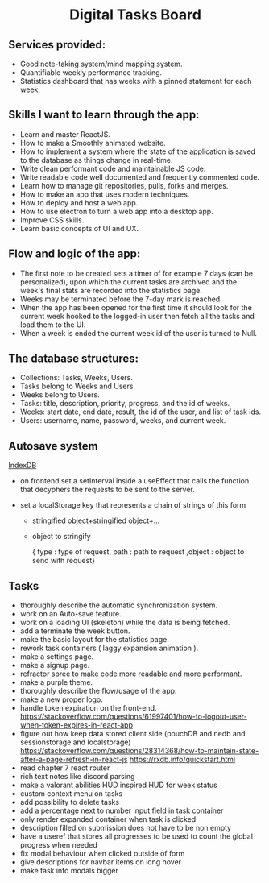<h1 align="center"><strong>Digital Tasks Board</strong></h1>

## Services provided:

- Good note-taking system/mind mapping system.
- Quantifiable weekly performance tracking.
- Statistics dashboard that has weeks with a pinned statement for each week.

## Skills I want to learn through the app:

- Learn and master ReactJS.
- How to make a Smoothly animated website.
- How to implement a system where the state of the application is saved to the database as things change in real-time.
- Write clean performant code and maintainable JS code.
- Write readable code well documented and frequently commented code.
- Learn how to manage git repositories, pulls, forks and merges.
- How to make an app that uses modern techniques.
- How to deploy and host a web app.
- How to use electron to turn a web app into a desktop app.
- Improve CSS skills.
- Learn basic concepts of UI and UX.

## Flow and logic of the app:

- The first note to be created sets a timer of for example 7 days (can be personalized), upon which the current tasks are archived and the week's final stats are recorded into the statistics page.
- Weeks may be terminated before the 7-day mark is reached
- When the app has been opened for the first time it should look for the current week hooked to the logged-in user then fetch all the tasks and load them to the UI.
- When a week is ended the current week id of the user is turned to Null.

## The database structures:

- Collections: Tasks, Weeks, Users.
- Tasks belong to Weeks and Users.
- Weeks belong to Users.
- Tasks: title, description, priority, progress, and the id of weeks.
- Weeks: start date, end date, result, the id of the user, and list of task ids.
- Users: username, name, password, weeks, and current week.

## Autosave system

[IndexDB](https://developer.mozilla.org/en-US/docs/Web/API/IndexedDB_API/Using_IndexedDB)

- on frontend set a setInterval inside a useEffect that calls the function that decyphers the requests to be sent to the server.

- set a localStorage key that represents a chain of strings of this form

  - stringified object+stringified object+...

  - object to stringify

    { type : type of request, path : path to request ,object : object to send with request}

## Tasks

- thoroughly describe the automatic synchronization system.
- work on an Auto-save feature.
- work on a loading UI (skeleton) while the data is being fetched.
- add a terminate the week button.
- make the basic layout for the statistics page.
- rework task containers ( laggy expansion animation ).
- make a settings page.
- make a signup page.
- refractor spree to make code more readable and more performant.
- make a purple theme.
- thoroughly describe the flow/usage of the app.
- make a new proper logo.
- handle token expiration on the front-end. https://stackoverflow.com/questions/61997401/how-to-logout-user-when-token-expires-in-react-app
- figure out how keep data stored client side (pouchDB and nedb and sessionstorage and localstorage) https://stackoverflow.com/questions/28314368/how-to-maintain-state-after-a-page-refresh-in-react-js https://rxdb.info/quickstart.html
- read chapter 7 react router
- rich text notes like discord parsing
- make a valorant abilities HUD inspired HUD for week status
- custom context menu on tasks
- add possibility to delete tasks
- add a percentage next to number input field in task container
- only render expanded container when task is clicked
- description filled on submission does not have to be non empty
- have a useref that stores all progresses to be used to count the global progress when needed
- fix modal behaviour when clicked outside of form
- give descriptions for navbar items on long hover
- make task info modals bigger
